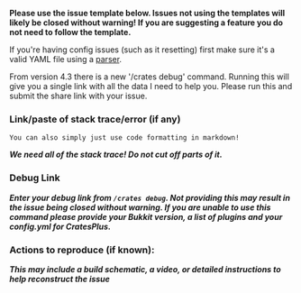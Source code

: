 **Please use the issue template below. Issues not using the templates will likely be closed without warning! If you are suggesting a feature you do not need to follow the template.**

If you're having config issues (such as it resetting) first make sure it's a valid YAML file using a [parser](http://yaml-online-parser.appspot.com).

From version 4.3 there is a new '/crates debug' command. Running this will give you a single link with all the data I need to help you. Please run this and submit the share link with your issue.

### Link/paste of stack trace/error (if any)

    You can also simply just use code formatting in markdown!
___We need all of the stack trace! Do not cut off parts of it.___

### Debug Link
___Enter your debug link from `/crates debug`. Not providing this may result in the issue being closed without warning. If you are unable to use this command please provide your Bukkit version, a list of plugins and your config.yml for CratesPlus.___

### Actions to reproduce (if known):
___This may include a build schematic, a video, or detailed instructions to help reconstruct the issue___
